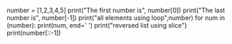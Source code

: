 number = [1,2,3,4,5]
print("The first number is", number[0])
print("The last number is", number[-1])
print("all elements using loop",number)
for num in (number):
    print(num, end=' ')
print("reversed list using slice")
print(number[::-1])
